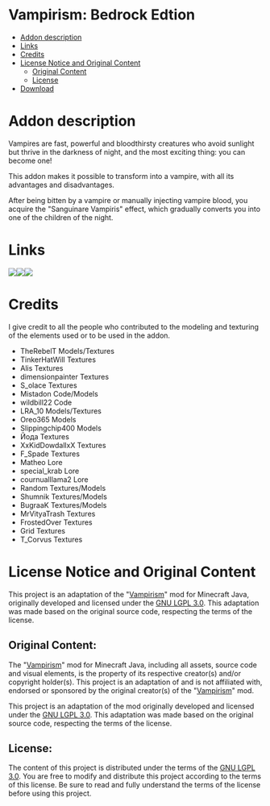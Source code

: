 # Vampirism: Bedrock Edtion

- [Addon description](#addon-description)
- [Links](#links)
- [Credits](#credits)
- [License Notice and Original Content](#license-notice-and-original-content)
  - [Original Content](#original-content)
  - [License](#license)
- [Download](https://github.com/pedrodenovo/Vampirism-Bedrock-Edtion/releases)

# Addon description
Vampires are fast, powerful and bloodthirsty creatures who avoid sunlight but thrive in the darkness of night, and the most exciting thing: you can become one!

This addon makes it possible to transform into a vampire, with all its advantages and disadvantages.

After being bitten by a vampire or manually injecting vampire blood, you acquire the "Sanguinare Vampiris" effect, which gradually converts you into one of the children of the night.

# Links
[![](https://cdn.jsdelivr.net/npm/@intergrav/devins-badges@3/assets/cozy/social/discord-plural_vector.svg)](https://discord.com/invite/HAS99pEwJ4)[![](https://cdn.jsdelivr.net/npm/@intergrav/devins-badges@3.2.0/assets/cozy/social/youtube-singular_vector.svg)](https://m.youtube.com/channel/UCrq1E1rJEaYDXeU1qXk9OaQ)[![](https://cdn.jsdelivr.net/npm/@intergrav/devins-badges@3.2.0/assets/cozy/social/twitter-singular_vector.svg)](https://x.com/sunrise_studioo)

# Credits
I give credit to all the people who contributed to the modeling and texturing of the elements used or to be used in the addon.

- TheRebelT Models/Textures
- TinkerHatWill Textures
- Alis Textures
- dimensionpainter Textures
- S_olace Textures
- Mistadon Code/Models
- wildbill22 Code
- LRA_10 Models/Textures
- Oreo365 Models
- Slippingchip400 Models
- Йода Textures
- XxKidDowdallxX Textures
- F_Spade Textures
- Matheo Lore
- special_krab Lore
- cournualllama2 Lore
- Random Textures/Models
- Shumnik Textures/Models
- BugraaK Textures/Models
- MrVityaTrash Textures
- FrostedOver Textures
- Grid Textures
- T_Corvus Textures

# License Notice and Original Content
This project is an adaptation of the "[Vampirism](https://github.com/TeamLapen/Vampirism)" mod for Minecraft Java, originally developed and licensed under the [GNU LGPL 3.0](https://choosealicense.com/licenses/lgpl-3.0/). This adaptation was made based on the original source code, respecting the terms of the license.

## Original Content:
The "[Vampirism](https://github.com/TeamLapen/Vampirism)" mod for Minecraft Java, including all assets, source code and visual elements, is the property of its respective creator(s) and/or copyright holder(s). This project is an adaptation of and is not affiliated with, endorsed or sponsored by the original creator(s) of the "[Vampirism](https://github.com/TeamLapen/Vampirism)" mod.

This project is an adaptation of the mod originally developed and licensed under the [GNU LGPL 3.0](https://choosealicense.com/licenses/lgpl-3.0/). This adaptation was made based on the original source code, respecting the terms of the license.

## License:
The content of this project is distributed under the terms of the [GNU LGPL 3.0](https://choosealicense.com/licenses/lgpl-3.0/). You are free to modify and distribute this project according to the terms of this license. Be sure to read and fully understand the terms of the license before using this project.

